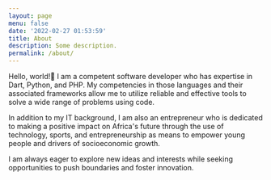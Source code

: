 ```yaml
---
layout: page
menu: false
date: '2022-02-27 01:53:59'
title: About
description: Some description.
permalink: /about/
---
```


Hello, world!👋 I am a competent software developer who has expertise in Dart, Python, and PHP. My competencies in those languages and their associated frameworks allow me to utilize reliable and effective tools to solve a wide range of problems using code.

In addition to my IT background, I am also an entrepreneur who is dedicated to making a positive impact on Africa's future through the use of technology, sports, and entrepreneurship as means to empower young people and drivers of socioeconomic growth.

I am always eager to explore new ideas and interests while seeking opportunities to push boundaries and foster innovation.
